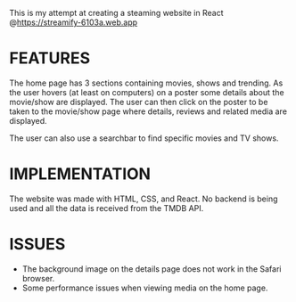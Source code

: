 This is my attempt at creating a steaming website in React @https://streamify-6103a.web.app

# FEATURES
The home page has 3 sections containing movies, shows and trending. As the user hovers (at least on computers) on a poster some details
about the movie/show are displayed. The user can then click on the poster to be taken to the movie/show page where details, reviews and related media are displayed.

 The user can also use a searchbar to find specific movies and TV shows.

 # IMPLEMENTATION
 The website was made with HTML, CSS, and React. No backend is being used and all the data is received from the TMDB API.

# ISSUES
- The background image on the details page does not work in the Safari browser.
- Some performance issues when viewing media on the home page.
